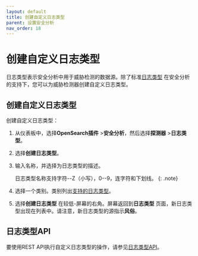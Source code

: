 ```yaml
---
layout: default
title: 创建自定义日志类型
parent: 设置安全分析
nav_order: 18
---
```



# 创建自定义日志类型

日志类型表示安全分析中用于威胁检测的数据源。除了标准[日志类型]({{site.url}}{{site.baseurl}}/security-analytics/sec-analytics-config/log-types/) 在安全分析的支持下，您可以为威胁检测器创建自定义日志类型。

## 创建自定义日志类型

创建自定义日志类型：
1. 从仪表板中，选择**OpenSearch插件** >**安全分析**，然后选择**探测器** >**日志类型**。
1. 选择**创建日志类型**。
1. 输入名称，并选择为日志类型的描述。
   
   日志类型名称支持字符--Z（小写），0--9，连字符和下划线。
   {: .note}
   
1. 选择一个类别。类别列出[支持的日志类型]({{site.url}}{{site.baseurl}}/security-analytics/sec-analytics-config/log-types/)。
1. 选择**创建日志类型** 在较低-屏幕的右角。屏幕返回到**日志类型** 页面，新日志类型出现在列表中。请注意，新日志类型的源指示**风俗**。

## 日志类型API

要使用REST API执行自定义日志类型的操作，请参见[日志类型API]({{site.url}}{{site.baseurl}}/security-analytics/api-tools/log-type-api/)。


